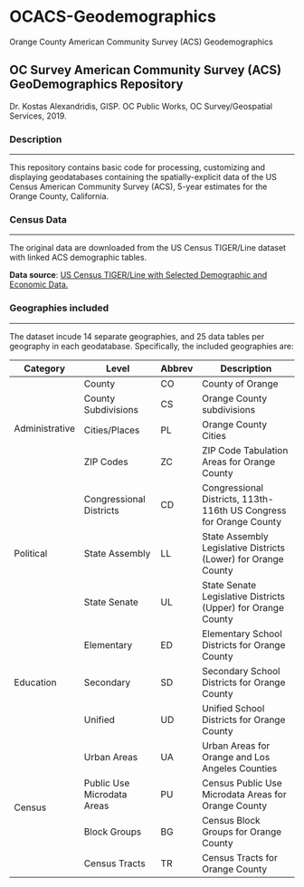# OCACS-Geodemographics
Orange County American Community Survey (ACS) Geodemographics
## OC Survey American Community Survey (ACS) GeoDemographics Repository

Dr. Kostas Alexandridis, GISP. OC Public Works, OC Survey/Geospatial Services, 2019.

### Description

---
This repository contains basic code for processing, customizing and displaying geodatabases containing the spatially-explicit data of the US Census American Community Survey (ACS), 5-year estimates for the Orange County, California.

### Census Data

---
The original data are downloaded from the US Census TIGER/Line dataset with linked ACS demographic tables.

**Data source**: [US Census TIGER/Line with Selected Demographic and Economic Data.](https://www.census.gov/geographies/mapping-files/time-series/geo/tiger-data.html)

### Geographies included

---
The dataset incude 14 separate geographies, and 25 data tables per geography in each geodatabase. Specifically, the included geographies are:

<table>
    <thead>
        <tr>
            <th>Category</th>
            <th>Level</th>
            <th>Abbrev</th>
            <th>Description</th>
        </tr>
    </thead>
    <tbody>
        <tr>
            <td rowspan=4>Administrative</td>
            <td>County</td>
            <td>CO</td>
            <td>County of Orange</td>
        </tr>
        <tr>
            <td>County Subdivisions</td>
            <td>CS</td>
            <td>Orange County subdivisions</td>
        </tr>
        <tr>
            <td>Cities/Places</td>
            <td>PL</td>
            <td>Orange County Cities</td>
        </tr>
        <tr>
            <td>ZIP Codes</td>
            <td>ZC</td>
            <td>ZIP Code Tabulation Areas for Orange County</td>
        </tr>
        <tr>
            <td rowspan = 3>Political</td>
            <td>Congressional Districts</td>
            <td>CD</td>
            <td>Congressional Districts, 113th-116th US Congress for Orange County</td>
        </tr>
        <tr>
            <td>State Assembly</td>
            <td>LL</td>
            <td>State Assembly Legislative Districts (Lower) for Orange County</td>
        </tr>
        <tr>
            <td>State Senate</td>
            <td>UL</td>
            <td>State Senate Legislative Districts (Upper) for Orange County</td>
        </tr>
        <tr>
            <td rowspan = 3>Education</td>
            <td>Elementary</td>
            <td>ED</td>
            <td>Elementary School Districts for Orange County</td>
        </tr>
        <tr>
            <td>Secondary</td>
            <td>SD</td>
            <td>Secondary School Districts for Orange County</td>
        </tr>
        <tr>
            <td>Unified</td>
            <td>UD</td>
            <td>Unified School Districts for Orange County</td>
        </tr>
        <tr>
            <td rowspan = 4>Census</td>
            <td>Urban Areas</td>
            <td>UA</td>
            <td>Urban Areas for Orange and Los Angeles Counties</td>
        </tr>
        <tr>
            <td>Public Use Microdata Areas</td>
            <td>PU</td>
            <td>Census Public Use Microdata Areas for Orange County</td>
        </tr>
        <tr>
            <td>Block Groups</td>
            <td>BG</td>
            <td>Census Block Groups for Orange County</td>
        </tr>
        <tr>
            <td>Census Tracts</td>
            <td>TR
</td>
            <td>Census Tracts for Orange County</td>
        </tr>
    </tbody>
</table>

<br/><br/>
